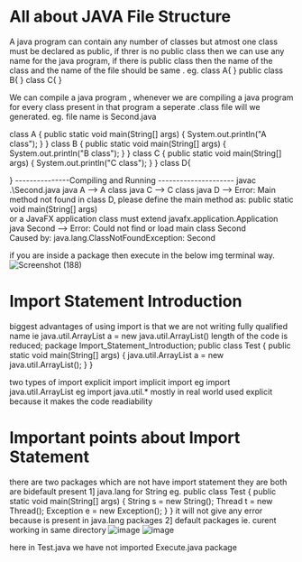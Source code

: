 # All about JAVA File Structure
A java program can contain any number of classes but atmost one class must be declared as public, if threr is no public class then we can use any name for the java program, if there is public class then the name of the class and the name of the file should be same .
eg.
class A{
}
public class B{
}
class C{
}

We can compile a java program , whenever we are compiling a java program for every class present in that program a seperate .class file will we generated.
eg. 
file name is Second.java

      
class A {
    public static void main(String[] args) {
        System.out.println("A class");
    }
}
class B {
    public static void main(String[] args) {
        System.out.println("B class");
    }
}
class C {
    public static void main(String[] args) {
        System.out.println("C class");
    }
}
class D{

}
---------------Compiling and Running ---------------------
 javac .\Second.java
 java A
  --> A class
 java C
  --> C class
 java D
  --> Error: Main method not found in class D, please define the main method as:
      public static void main(String[] args)                                 
      or a JavaFX application class must extend javafx.application.Application  
 java Second
  --> Error: Could not find or load main class Second    
      Caused by: java.lang.ClassNotFoundException: Second


if you are inside a package then execute in the below img terminal way.
![Screenshot (188)](https://github.com/16pravinkumar/JAVA_2024/assets/94048576/4df956d3-38a9-475c-980e-a9c548a6fdf5)


 # Import Statement Introduction 
 biggest advantages of using import is that we are not writing fully qualified name ie java.util.ArrayList a = new java.util.ArrayList() length of the code is reduced; 
      package Import_Statement_Introduction;
      public class Test {
      public static void main(String[] args) {
        java.util.ArrayList a = new java.util.ArrayList(); 
          }
      }


two types of import 
explicit import                            implicit import 
eg import java.util.ArrayList              eg import java.util.*
mostly in real world used explicit because it makes the code readiability

# Important points about Import Statement
there are two packages which are not have import statement they are both are bidefault present 
1] java.lang  for String
eg.
public class Test {
    public static void main(String[] args) {
        String s = new String();
        Thread t = new Thread();
        Exception e = new Exception();
    }
}
it will not give any error because is present in java.lang packages
2] default packages ie. curent working in same directory
![image](https://github.com/16pravinkumar/JAVA_2024/assets/94048576/299da910-5600-45bc-9049-e39b254eeffe)
![image](https://github.com/16pravinkumar/JAVA_2024/assets/94048576/0b121109-7027-41a8-b9cd-52cb676bfcce)

here in Test.java we have not imported Execute.java package 


